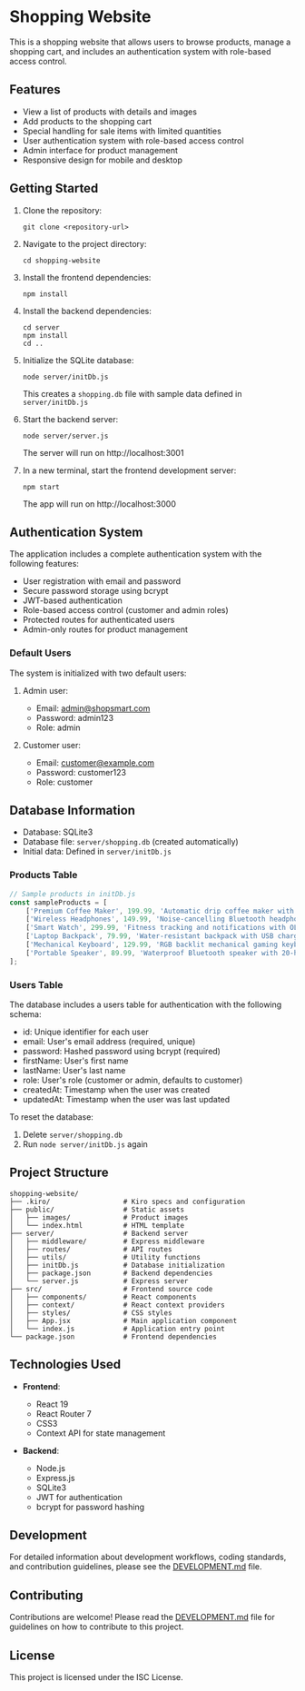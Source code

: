 # Shopping Website

This is a shopping website that allows users to browse products, manage a shopping cart, and includes an authentication system with role-based access control.

## Features

- View a list of products with details and images
- Add products to the shopping cart
- Special handling for sale items with limited quantities
- User authentication system with role-based access control
- Admin interface for product management
- Responsive design for mobile and desktop

## Getting Started

1. Clone the repository:
   ```
   git clone <repository-url>
   ```

2. Navigate to the project directory:
   ```
   cd shopping-website
   ```

3. Install the frontend dependencies:
   ```
   npm install
   ```

4. Install the backend dependencies:
   ```
   cd server
   npm install
   cd ..
   ```

5. Initialize the SQLite database:
   ```
   node server/initDb.js
   ```
   This creates a `shopping.db` file with sample data defined in `server/initDb.js`

6. Start the backend server:
   ```
   node server/server.js
   ```
   The server will run on http://localhost:3001

7. In a new terminal, start the frontend development server:
   ```
   npm start
   ```
   The app will run on http://localhost:3000

## Authentication System

The application includes a complete authentication system with the following features:

- User registration with email and password
- Secure password storage using bcrypt
- JWT-based authentication
- Role-based access control (customer and admin roles)
- Protected routes for authenticated users
- Admin-only routes for product management

### Default Users

The system is initialized with two default users:

1. Admin user:
   - Email: admin@shopsmart.com
   - Password: admin123
   - Role: admin

2. Customer user:
   - Email: customer@example.com
   - Password: customer123
   - Role: customer

## Database Information

- Database: SQLite3
- Database file: `server/shopping.db` (created automatically)
- Initial data: Defined in `server/initDb.js`

### Products Table
```javascript
// Sample products in initDb.js
const sampleProducts = [
    ['Premium Coffee Maker', 199.99, 'Automatic drip coffee maker with built-in grinder', '/images/products/coffee-maker.jpg', 1, 149.99, 5],
    ['Wireless Headphones', 149.99, 'Noise-cancelling Bluetooth headphones with 30-hour battery', '/images/products/headphones.jpg', 1, 99.99, 10],
    ['Smart Watch', 299.99, 'Fitness tracking and notifications with OLED display', '/images/products/smartwatch.jpg', 0, null, 0],
    ['Laptop Backpack', 79.99, 'Water-resistant backpack with USB charging port', '/images/products/backpack.jpg', 1, 49.99, 15],
    ['Mechanical Keyboard', 129.99, 'RGB backlit mechanical gaming keyboard with Cherry MX switches', '/images/products/keyboard.jpg', 0, null, 0],
    ['Portable Speaker', 89.99, 'Waterproof Bluetooth speaker with 20-hour playtime', '/images/products/speaker.jpg', 0, null, 0]
];
```

### Users Table
The database includes a users table for authentication with the following schema:
- id: Unique identifier for each user
- email: User's email address (required, unique)
- password: Hashed password using bcrypt (required)
- firstName: User's first name
- lastName: User's last name
- role: User's role (customer or admin, defaults to customer)
- createdAt: Timestamp when the user was created
- updatedAt: Timestamp when the user was last updated

To reset the database:
1. Delete `server/shopping.db`
2. Run `node server/initDb.js` again

## Project Structure

```
shopping-website/
├── .kiro/                  # Kiro specs and configuration
├── public/                 # Static assets
│   ├── images/             # Product images
│   └── index.html          # HTML template
├── server/                 # Backend server
│   ├── middleware/         # Express middleware
│   ├── routes/             # API routes
│   ├── utils/              # Utility functions
│   ├── initDb.js           # Database initialization
│   ├── package.json        # Backend dependencies
│   └── server.js           # Express server
├── src/                    # Frontend source code
│   ├── components/         # React components
│   ├── context/            # React context providers
│   ├── styles/             # CSS styles
│   ├── App.jsx             # Main application component
│   └── index.js            # Application entry point
└── package.json            # Frontend dependencies
```

## Technologies Used

- **Frontend**:
  - React 19
  - React Router 7
  - CSS3
  - Context API for state management

- **Backend**:
  - Node.js
  - Express.js
  - SQLite3
  - JWT for authentication
  - bcrypt for password hashing

## Development

For detailed information about development workflows, coding standards, and contribution guidelines, please see the [DEVELOPMENT.md](DEVELOPMENT.md) file.

## Contributing

Contributions are welcome! Please read the [DEVELOPMENT.md](DEVELOPMENT.md) file for guidelines on how to contribute to this project.

## License

This project is licensed under the ISC License.